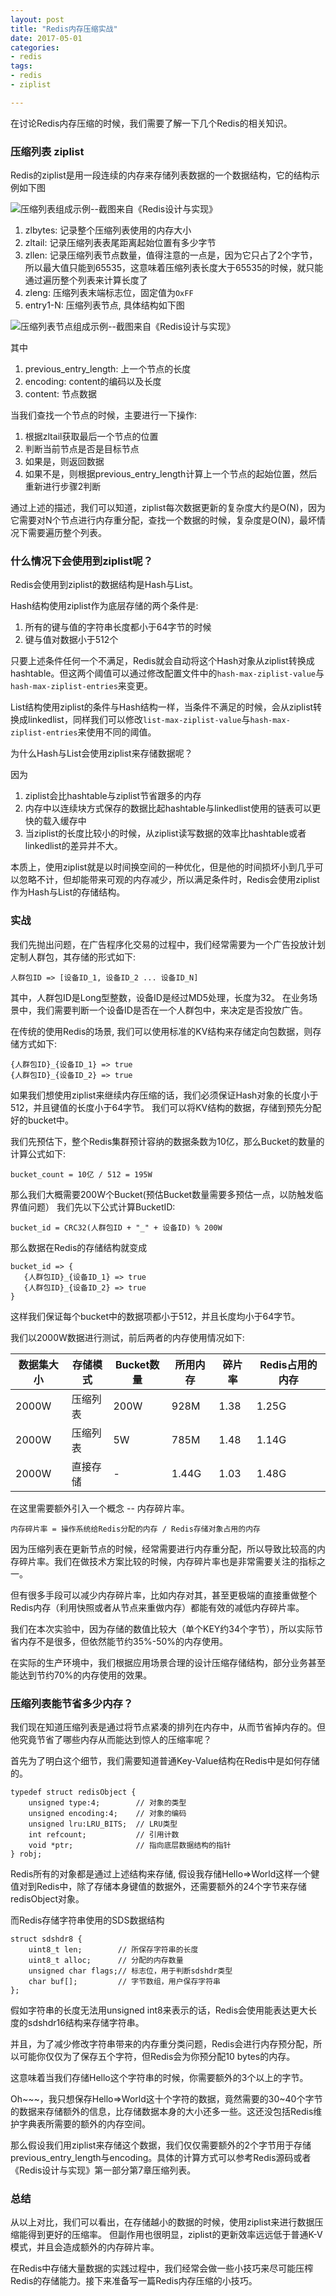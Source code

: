 ```yaml
---
layout: post
title: "Redis内存压缩实战"
date: 2017-05-01
categories:
- redis
tags:
- redis
- ziplist

---
```


在讨论Redis内存压缩的时候，我们需要了解一下几个Redis的相关知识。

<!-- more -->

### 压缩列表 ziplist

Redis的ziplist是用一段连续的内存来存储列表数据的一个数据结构，它的结构示例如下图

![压缩列表组成示例--截图来自《Redis设计与实现》](http://res.xiezefan.me/images/14934574638948.jpg)

1. zlbytes: 记录整个压缩列表使用的内存大小
2. zltail: 记录压缩列表表尾距离起始位置有多少字节
3. zllen: 记录压缩列表节点数量，值得注意的一点是，因为它只占了2个字节，所以最大值只能到65535，这意味着压缩列表长度大于65535的时候，就只能通过遍历整个列表来计算长度了
4. zleng: 压缩列表末端标志位，固定值为`OxFF`
5. entry1-N: 压缩列表节点, 具体结构如下图

![压缩列表节点组成示例--截图来自《Redis设计与实现》](http://res.xiezefan.me/images/14934575513141.jpg)

其中

1. previous_entry_length: 上一个节点的长度
2. encoding: content的编码以及长度
3. content: 节点数据

当我们查找一个节点的时候，主要进行一下操作:

1. 根据zltail获取最后一个节点的位置
2. 判断当前节点是否是目标节点
3. 如果是，则返回数据
4. 如果不是，则根据previous_entry_length计算上一个节点的起始位置，然后重新进行步骤2判断

通过上述的描述，我们可以知道，ziplist每次数据更新的复杂度大约是O(N)，因为它需要对N个节点进行内存重分配，查找一个数据的时候，复杂度是O(N)，最坏情况下需要遍历整个列表。

### 什么情况下会使用到ziplist呢？

Redis会使用到ziplist的数据结构是Hash与List。

Hash结构使用ziplist作为底层存储的两个条件是:

1. 所有的键与值的字符串长度都小于64字节的时候
2. 键与值对数据小于512个

只要上述条件任何一个不满足，Redis就会自动将这个Hash对象从ziplist转换成hashtable。但这两个阈值可以通过修改配置文件中的`hash-max-ziplist-value`与`hash-max-ziplist-entries`来变更。

List结构使用ziplist的条件与Hash结构一样，当条件不满足的时候，会从ziplist转换成linkedlist，同样我们可以修改`list-max-ziplist-value`与`hash-max-ziplist-entries`来使用不同的阈值。

为什么Hash与List会使用ziplist来存储数据呢？

因为

1. ziplist会比hashtable与ziplist节省跟多的内存
2. 内存中以连续块方式保存的数据比起hashtable与linkedlist使用的链表可以更快的载入缓存中
3. 当ziplist的长度比较小的时候，从ziplist读写数据的效率比hashtable或者linkedlist的差异并不大。

本质上，使用ziplist就是以时间换空间的一种优化，但是他的时间损坏小到几乎可以忽略不计，但却能带来可观的内存减少，所以满足条件时，Redis会使用ziplist作为Hash与List的存储结构。

 


### 实战

我们先抛出问题，在广告程序化交易的过程中，我们经常需要为一个广告投放计划定制人群包，其存储的形式如下:

```
人群包ID => [设备ID_1, 设备ID_2 ... 设备ID_N]
```

其中，人群包ID是Long型整数，设备ID是经过MD5处理，长度为32。
在业务场景中，我们需要判断一个设备ID是否在一个人群包中，来决定是否投放广告。

在传统的使用Redis的场景, 我们可以使用标准的KV结构来存储定向包数据，则存储方式如下:

```
{人群包ID}_{设备ID_1} => true
{人群包ID}_{设备ID_2} => true
```


如果我们想使用ziplist来继续内存压缩的话，我们必须保证Hash对象的长度小于512，并且键值的长度小于64字节。 我们可以将KV结构的数据，存储到预先分配好的bucket中。

我们先预估下，整个Redis集群预计容纳的数据条数为10亿，那么Bucket的数量的计算公式如下:

```
bucket_count = 10亿 / 512 = 195W 
```

那么我们大概需要200W个Bucket(预估Bucket数量需要多预估一点，以防触发临界值问题）
我们先以下公式计算BucketID:

```
bucket_id = CRC32(人群包ID + "_" + 设备ID) % 200W
```

那么数据在Redis的存储结构就变成

```
bucket_id => {
   {人群包ID}_{设备ID_1} => true
   {人群包ID}_{设备ID_2} => true
}
```

这样我们保证每个bucket中的数据项都小于512，并且长度均小于64字节。

我们以2000W数据进行测试，前后两者的内存使用情况如下:

|数据集大小|存储模式|Bucket数量|所用内存|碎片率|Redis占用的内存|
|----|----|----|----|----|----|
|2000W|压缩列表|200W|928M|1.38|1.25G|
|2000W|压缩列表|5W|785M|1.48|1.14G|
|2000W|直接存储|-|1.44G|1.03|1.48G|

在这里需要额外引入一个概念 -- 内存碎片率。

```
内存碎片率 = 操作系统给Redis分配的内存 / Redis存储对象占用的内存
```
 
因为压缩列表在更新节点的时候，经常需要进行内存重分配，所以导致比较高的内存碎片率。我们在做技术方案比较的时候，内存碎片率也是非常需要关注的指标之一。 

但有很多手段可以减少内存碎片率，比如内存对其，甚至更极端的直接重做整个Redis内存（利用快照或者从节点来重做内存）都能有效的减低内存碎片率。

我们在本次实验中，因为存储的数值比较大（单个KEY约34个字节），所以实际节省内存不是很多，但依然能节约35%-50%的内存使用。

在实际的生产环境中，我们根据应用场景合理的设计压缩存储结构，部分业务甚至能达到节约70%的内存使用的效果。


### 压缩列表能节省多少内存？

我们现在知道压缩列表是通过将节点紧凑的排列在内存中，从而节省掉内存的。但他究竟节省了哪些内存从而能达到惊人的压缩率呢？

首先为了明白这个细节，我们需要知道普通Key-Value结构在Redis中是如何存储的。

```
typedef struct redisObject {
    unsigned type:4;        // 对象的类型
    unsigned encoding:4;    // 对象的编码
    unsigned lru:LRU_BITS;  // LRU类型
    int refcount;           // 引用计数
    void *ptr;              // 指向底层数据结构的指针
} robj;
```
Redis所有的对象都是通过上述结构来存储, 假设我存储Hello=>World这样一个健值对到Redis中，除了存储本身键值的数据外，还需要额外的24个字节来存储redisObject对象。

而Redis存储字符串使用的SDS数据结构

```
struct sdshdr8 {
    uint8_t len;        // 所保存字符串的长度
    uint8_t alloc;      // 分配的内存数量
    unsigned char flags;// 标志位，用于判断sdshdr类型    
    char buf[];         // 字节数组，用户保存字符串
};
```

假如字符串的长度无法用unsigned int8来表示的话，Redis会使用能表达更大长度的sdshdr16结构来存储字符串。

并且，为了减少修改字符串带来的内存重分类问题，Redis会进行内存预分配，所以可能你仅仅为了保存五个字符，但Redis会为你预分配10 bytes的内存。

这意味着当我们存储Hello这个字符串的时候，你需要额外的3个以上的字节。

Oh~~~，我只想保存Hello=>World这十个字符的数据，竟然需要的30~40个字节的数据来存储额外的信息，比存储数据本身的大小还多一些。这还没包括Redis维护字典表所需要的额外的内存空间。

那么假设我们用ziplist来存储这个数据，我们仅仅需要额外的2个字节用于存储previous_entry_length与encoding。具体的计算方式可以参考Redis源码或者《Redis设计与实现》第一部分第7章压缩列表。

### 总结

从以上对比，我们可以看出，在存储越小的数据的时候，使用ziplist来进行数据压缩能得到更好的压缩率。
但副作用也很明显，ziplist的更新效率远远低于普通K-V模式，并且会造成额外的内存碎片率。

在Redis中存储大量数据的实践过程中，我们经常会做一些小技巧来尽可能压榨Redis的存储能力。接下来准备写一篇Redis内存压缩的小技巧。








